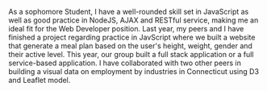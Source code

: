 As a sophomore Student, I have a well-rounded skill set in JavaScript as well as good practice in NodeJS, AJAX and RESTful service, making me an ideal fit for the Web Developer position. Last year, my peers and I have finished a project regarding practice in JavScript where we built a website that generate a meal plan based on the user's height, weight, gender and their active level. This year, our group built a full stack application or a full service-based application. I have collaborated with two other peers in building a visual data on employment by industries in Connecticut using D3 and Leaflet model.
